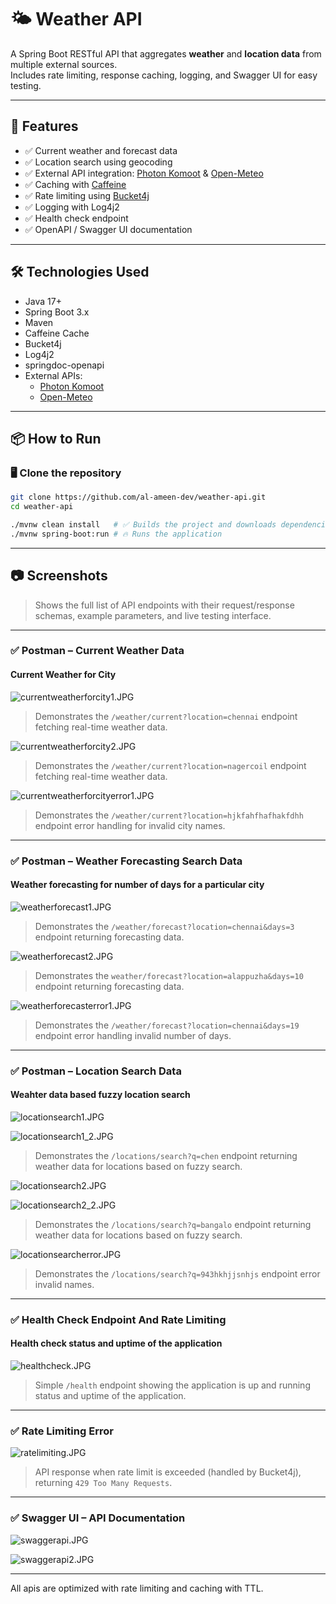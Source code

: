 # 🌤️ Weather API

A Spring Boot RESTful API that aggregates **weather** and **location data** from multiple external sources.  
Includes rate limiting, response caching, logging, and Swagger UI for easy testing.

---

## 🚀 Features

- ✅ Current weather and forecast data
- ✅ Location search using geocoding
- ✅ External API integration: [Photon Komoot](https://photon.komoot.io/) & [Open-Meteo](https://open-meteo.com/)
- ✅ Caching with [Caffeine](https://github.com/ben-manes/caffeine)
- ✅ Rate limiting using [Bucket4j](https://github.com/bucket4j/bucket4j)
- ✅ Logging with Log4j2
- ✅ Health check endpoint
- ✅ OpenAPI / Swagger UI documentation

---

## 🛠️ Technologies Used

- Java 17+
- Spring Boot 3.x
- Maven
- Caffeine Cache
- Bucket4j
- Log4j2
- springdoc-openapi
- External APIs:
    - [Photon Komoot](https://photon.komoot.io/)
    - [Open-Meteo](https://open-meteo.com/)

---

## 📦 How to Run

### 🖥️ Clone the repository

```bash
git clone https://github.com/al-ameen-dev/weather-api.git
cd weather-api

./mvnw clean install   # ✅ Builds the project and downloads dependencies
./mvnw spring-boot:run # 🔥 Runs the application
```

---

## 📷 Screenshots

> Shows the full list of API endpoints with their request/response schemas, example parameters, and live testing interface.

---
### ✅ Postman – Current Weather Data
#### Current Weather for City
![currentweatherforcity1.JPG](..%2F..%2FweatherapiPics%2Fcurrentweatherforcity1.JPG)

> Demonstrates the `/weather/current?location=chennai` endpoint fetching real-time weather data.

![currentweatherforcity2.JPG](..%2F..%2FweatherapiPics%2Fcurrentweatherforcity2.JPG)

> Demonstrates the `/weather/current?location=nagercoil` endpoint fetching real-time weather data.

![currentweatherforcityerror1.JPG](..%2F..%2FweatherapiPics%2Fcurrentweatherforcityerror1.JPG)

> Demonstrates the `/weather/current?location=hjkfahfhafhakfdhh` endpoint error handling for invalid city names.

---

### ✅ Postman – Weather Forecasting Search Data
#### Weather forecasting for number of days for a particular city

![weatherforecast1.JPG](..%2F..%2FweatherapiPics%2Fweatherforecast1.JPG)

> Demonstrates the `/weather/forecast?location=chennai&days=3` endpoint returning forecasting data.

![weatherforecast2.JPG](..%2F..%2FweatherapiPics%2Fweatherforecast2.JPG)

> Demonstrates the `weather/forecast?location=alappuzha&days=10` endpoint returning forecasting data.

![weatherforecasterror1.JPG](..%2F..%2FweatherapiPics%2Fweatherforecasterror1.JPG)

> Demonstrates the `/weather/forecast?location=chennai&days=19` endpoint error handling invalid number of days.
---
### ✅ Postman – Location Search Data
#### Weahter data based fuzzy location search

![locationsearch1.JPG](..%2F..%2FweatherapiPics%2Flocationsearch1.JPG)

![locationsearch1_2.JPG](..%2F..%2FweatherapiPics%2Flocationsearch1_2.JPG)

> Demonstrates the `/locations/search?q=chen` endpoint returning weather data for locations based on fuzzy search.

![locationsearch2.JPG](..%2F..%2FweatherapiPics%2Flocationsearch2.JPG)

![locationsearch2_2.JPG](..%2F..%2FweatherapiPics%2Flocationsearch2_2.JPG)

> Demonstrates the `/locations/search?q=bangalo` endpoint returning weather data for locations based on fuzzy search.

![locationsearcherror.JPG](..%2F..%2FweatherapiPics%2Flocationsearcherror.JPG)

> Demonstrates the `/locations/search?q=943hkhjjsnhjs` endpoint error invalid names.

---

### ✅ Health Check Endpoint And Rate Limiting
#### Health check status and uptime of the application

![healthcheck.JPG](..%2F..%2FweatherapiPics%2Fhealthcheck.JPG)

> Simple `/health` endpoint showing the application is up and running status and uptime of the application.

---

### ✅ Rate Limiting Error

![ratelimiting.JPG](..%2F..%2FweatherapiPics%2Fratelimiting.JPG)

> API response when rate limit is exceeded (handled by Bucket4j), returning `429 Too Many Requests`.

---

### ✅ Swagger UI – API Documentation

![swaggerapi.JPG](..%2F..%2FweatherapiPics%2Fswaggerapi.JPG)

![swaggerapi2.JPG](..%2F..%2FweatherapiPics%2Fswaggerapi2.JPG)

---

All apis are optimized with rate limiting and caching with TTL.


